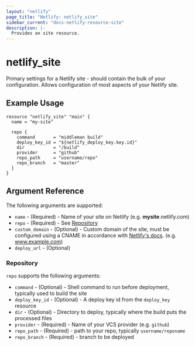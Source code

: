 ```yaml
---
layout: "netlify"
page_title: "Netlify: netlify_site"
sidebar_current: "docs-netlify-resource-site"
description: |-
  Provides an site resource.
---
```


# netlify_site

Primary settings for a Netlify site - should contain the bulk of your configuration. Allows configuration of most aspects of your Netlify site.

## Example Usage

```hcl
resource "netlify_site" "main" {
  name = "my-site"

  repo {
    command       = "middleman build"
    deploy_key_id = "${netlify_deploy_key.key.id}"
    dir           = "/build"
    provider      = "github"
    repo_path     = "username/repo"
    repo_branch   = "master"
  }
}
```

## Argument Reference

The following arguments are supported:

* `name` - (Required) - Name of your site on Netlify (e.g. **mysite**.netlify.com)
* `repo` - (Required) - See [Repository](#repo)
* `custom_domain` - (Optional) - Custom domain of the site, must be configured using a CNAME in accordance with [Netlify's docs](https://www.netlify.com/docs/custom-domains). (e.g. www.example.com)
* `deploy_url` - (Optional)

### Repository

`repo` supports the following arguments:

* `command` - (Optional) - Shell command to run before deployment, typically used to build the site
* `deploy_key_id` - (Optional) - A deploy key id from the `deploy_key` resource
* `dir` - (Optional) - Directory to deploy, typically where the build puts the processed files
* `provider` - (Required) - Name of your VCS provider (e.g. `github`)
* `repo_path` - (Required) - path to your repo, typically `username/reponame`
* `repo_branch` - (Required) - branch to be deployed
